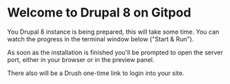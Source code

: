 # Welcome to Drupal 8 on Gitpod

You Drupal 8 instance is being prepared, this will take some time.
You can watch the progress in the terminal window below ("Start & Run").

As soon as the installation is finished you'll be prompted to open the
server port, either in your browser or in the preview panel.

There also will be a Drush one-time link to login into your site.
